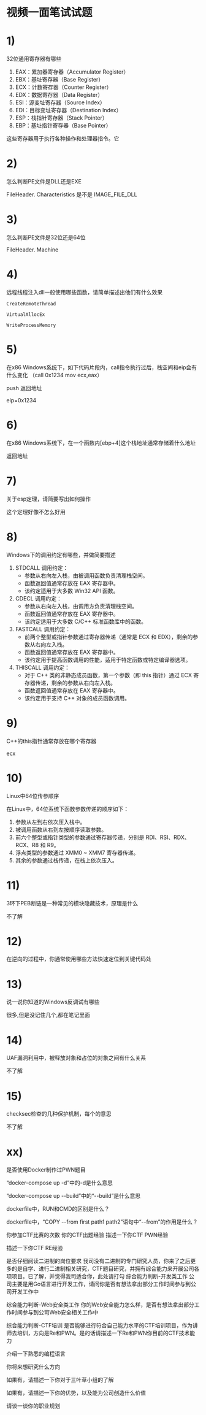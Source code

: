 # 视频一面笔试试题

# 1)

32位通用寄存器有哪些

1. EAX：累加器寄存器（Accumulator Register）
2. EBX：基址寄存器（Base Register）
3. ECX：计数寄存器（Counter Register）
4. EDX：数据寄存器（Data Register）
5. ESI：源变址寄存器（Source Index）
6. EDI：目标变址寄存器（Destination Index）
7. ESP：栈指针寄存器（Stack Pointer）
8. EBP：基址指针寄存器（Base Pointer）

这些寄存器用于执行各种操作和处理器指令。它

# 2)

怎么判断PE文件是DLL还是EXE

FileHeader. Characteristics 是不是 IMAGE_FILE_DLL 

# 3)

怎么判断PE文件是32位还是64位

FileHeader.  Machine

# 4)

远程线程注入dll一般使用哪些函数，请简单描述出他们有什么效果

`CreateRemoteThread` 

`VirtualAllocEx` 

`WriteProcessMemory`

# 5)

在x86 Windows系统下，如下代码片段内，call指令执行过后，栈空间和eip会有什么变化 （call 0x1234 mov ecx,eax）

push 返回地址

eip=0x1234

# 6)

在x86 Windows系统下，在一个函数内[ebp+4]这个栈地址通常存储着什么地址

返回地址

# 7)

关于esp定理，请简要写出如何操作

这个定理好像不怎么好用

# 8)

Windows下的调用约定有哪些，并做简要描述

1. STDCALL 调用约定：
    - 参数从右向左入栈，由被调用函数负责清理栈空间。
    - 函数返回值通常存放在 EAX 寄存器中。
    - 该约定适用于大多数 Win32 API 函数。
2. CDECL 调用约定：
    - 参数从右向左入栈，由调用方负责清理栈空间。
    - 函数返回值通常存放在 EAX 寄存器中。
    - 该约定适用于大多数 C/C++ 标准函数库中的函数。
3. FASTCALL 调用约定：
    - 前两个整型或指针参数通过寄存器传递（通常是 ECX 和 EDX），剩余的参数从右向左入栈。
    - 函数返回值通常存放在 EAX 寄存器中。
    - 该约定用于提高函数调用的性能，适用于特定函数或特定编译器选项。
4. THISCALL 调用约定：
    - 对于 C++ 类的非静态成员函数，第一个参数（即 this 指针）通过 ECX 寄存器传递，剩余的参数从右向左入栈。
    - 函数返回值通常存放在 EAX 寄存器中。
    - 该约定用于支持 C++ 对象的成员函数调用。
    

# 9)

C++的this指针通常存放在哪个寄存器

ecx

# 10)

Linux中64位传参顺序

在Linux中，64位系统下函数参数传递的顺序如下：

1. 参数从左到右依次压入栈中。
2. 被调用函数从右到左按顺序读取参数。
3. 前六个整型或指针类型的参数通过寄存器传递，分别是 RDI、RSI、RDX、RCX、R8 和 R9。
4. 浮点类型的参数通过 XMM0 ~ XMM7 寄存器传递。
5. 其余的参数通过栈传递，在栈上依次压入。

# 11)

3环下PEB断链是一种常见的模块隐藏技术，原理是什么

不了解

# 12)

在逆向的过程中，你通常使用哪些方法快速定位到关键代码处

# 13)

说一说你知道的Windows反调试有哪些

很多,但是没记住几个,都在笔记里面

# 14)

UAF漏洞利用中，被释放对象和占位的对象之间有什么关系

不了解

# 15)

checksec检查的几种保护机制，每个的意思

不了解

# xx)

是否使用Docker制作过PWN题目

“docker-compose up -d”中的-d是什么意思

“docker-compose up --build”中的“--build”是什么意思

dockerfile中，RUN和CMD的区别是什么？

dockerfile中，“COPY --from first path1 path2”语句中“--from”的作用是什么？

你参加CTF比赛的次数
你的CTF出题经验
描述一下你CTF PWN经验

描述一下你CTF RE经验

是否仔细阅读二进制的岗位要求
我司没有二进制的专门研究人员，你来了之后更多的是自学、进行二进制相关研究，CTF题目研究，并拥有综合能力来开展公司各项项目。已了解，并觉得我司适合你，此处请打勾
综合能力判断-开发类工作
公司主要是用Go语言进行开发工作，请问你是否有想法拿出部分工作时间参与到公司开发工作中

综合能力判断-Web安全类工作
你的Web安全能力怎么样，是否有想法拿出部分工作时间参与到公司Web安全相关工作中

综合能力判断-CTF培训
是否能够进行符合自己能力水平的CTF培训项目，作为讲师去培训，方向是Re和PWN。是的话请描述一下Re和PWN你目前的CTF技术能力

介绍一下熟悉的编程语言

你将来想研究什么方向

如果有，请描述一下你对于三叶草小组的了解

如果有，请描述一下你的优势，以及能为公司创造什么价值

请谈一谈你的职业规划